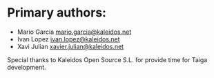 # Primary authors:

- Mario Garcia  <mario.garcia@kaleidos.net>
- Ivan Lopez <ivan.lopez@kaleidos.net>
- Xavi Julian <xavier.julian@kaleidos.net>

Special thanks to Kaleidos Open Source S.L. for provide time for Taiga
development.
